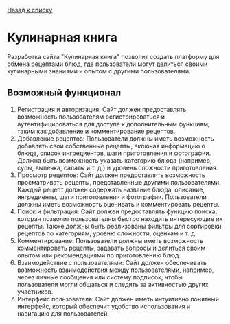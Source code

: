 [Назад к списку](/README.md)

# Кулинарная книга

Разработка сайта "Кулинарная книга" позволит создать платформу для обмена рецептами блюд, где пользователи могут делиться своими кулинарными знаниями и опытом с другими пользователями.

## Возможный функционал

1. Регистрация и авторизация: Сайт должен предоставлять возможность пользователям регистрироваться и аутентифицироваться для доступа к дополнительным функциям, таким как добавление и комментирование рецептов.
2. Добавление рецептов: Пользователи должны иметь возможность добавлять свои собственные рецепты, включая информацию о блюде, список ингредиентов, шаги приготовления и фотографии. Должна быть возможность указать категорию блюда (например, супы, выпечка, салаты и т. д.) и уровень сложности приготовления.
3. Просмотр рецептов: Сайт должен предоставлять возможность просматривать рецепты, представленные другими пользователями. Каждый рецепт должен содержать название блюда, описание, ингредиенты, шаги приготовления и фотографии. Пользователи должны иметь возможность оценивать и комментировать рецепты.
4. Поиск и фильтрация: Сайт должен предоставлять функцию поиска, которая позволит пользователям быстро находить интересующие их рецепты. Также должны быть реализованы фильтры для сортировки рецептов по категориям, уровню сложности, оценкам и т. д.
5. Комментирование: Пользователи должны иметь возможность комментировать рецепты, задавать вопросы и делиться своим опытом или рекомендациями по приготовлению блюд.
6. Взаимодействие с пользователями: Сайт должен обеспечивать возможность взаимодействия между пользователями, например, через личные сообщения или систему подписок, чтобы пользователи могли общаться и следить за активностью других участников.
7. Интерфейс пользователя: Сайт должен иметь интуитивно понятный интерфейс, который обеспечит удобство использования и навигацию для пользователей.
